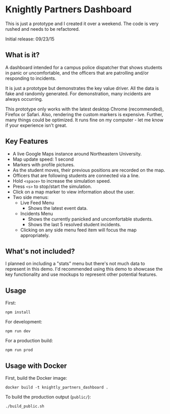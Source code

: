 # Knightly Partners Dashboard

This is just a prototype and I created it over a weekend. The code is very
rushed and needs to be refactored.

Initial release: 09/23/15

## What is it?

A dashboard intended for a campus police dispatcher that shows students in
panic or uncomfortable, and the officers that are patrolling and/or responding to
incidents.

It is just a prototype but demonstrates the key value driver. All the data is
fake and randomly generated. For demonstration, many incidents are always
occurring.

This prototype only works with the latest desktop Chrome (recommended), Firefox
or Safari. Also, rendering the custom markers is expensive. Further, many things
could be optimized. It runs fine on my computer - let me know if your experience
isn't great.

## Key Features
- A live Google Maps instance around Northeastern University.
- Map update speed: 1 second
- Markers with profile pictures.
- As the student moves, their previous positions are recorded on the map.
- Officers that are following students are connected via a line.
- Hold `<space>` to increase the simulation speed.
- Press `<s>` to stop/start the simulation.
- Click on a map marker to view information about the user.
- Two side menus:
  - Live Feed Menu
    - Shows the latest event data.
  - Incidents Menu
    - Shows the currently panicked and uncomfortable students.
    - Shows the last 5 resolved student incidents.
  - Clicking on any side menu feed item will focus the map appropriately.

## What's not included?

I planned on including a "stats" menu but there's not much data to represent in
this demo. I'd recommended using this demo to showcase the key functionality and
use mockups to represent other potential features.

## Usage

First:

    npm install

For development:

    npm run dev

For a production build:

    npm run prod

## Usage with Docker

First, build the Docker image:

    docker build -t knightly_partners_dashboard .

To build the production output (`public/`):

    ./build_public.sh
